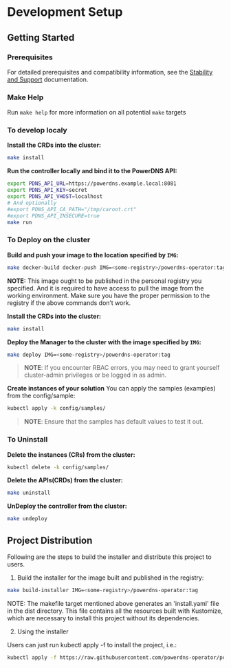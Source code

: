 # Development Setup

## Getting Started

### Prerequisites

For detailed prerequisites and compatibility information, see the [Stability and Support](docs/introduction/stability-support.md) documentation.

### Make Help

Run `make help` for more information on all potential `make` targets

### To develop localy

**Install the CRDs into the cluster:**

```sh
make install
```

**Run the controller locally and bind it to the PowerDNS API:**

```sh
export PDNS_API_URL=https://powerdns.example.local:8081
export PDNS_API_KEY=secret
export PDNS_API_VHOST=localhost
# And optionally
#export PDNS_API_CA_PATH="/tmp/caroot.crt"
#export PDNS_API_INSECURE=true 
make run
```

### To Deploy on the cluster
**Build and push your image to the location specified by `IMG`:**

```sh
make docker-build docker-push IMG=<some-registry>/powerdns-operator:tag
```

**NOTE:** This image ought to be published in the personal registry you specified.
And it is required to have access to pull the image from the working environment.
Make sure you have the proper permission to the registry if the above commands don’t work.

**Install the CRDs into the cluster:**

```sh
make install
```

**Deploy the Manager to the cluster with the image specified by `IMG`:**

```sh
make deploy IMG=<some-registry>/powerdns-operator:tag
```

> **NOTE**: If you encounter RBAC errors, you may need to grant yourself cluster-admin
privileges or be logged in as admin.

**Create instances of your solution**
You can apply the samples (examples) from the config/sample:

```sh
kubectl apply -k config/samples/
```

>**NOTE**: Ensure that the samples has default values to test it out.

### To Uninstall
**Delete the instances (CRs) from the cluster:**

```sh
kubectl delete -k config/samples/
```

**Delete the APIs(CRDs) from the cluster:**

```sh
make uninstall
```

**UnDeploy the controller from the cluster:**

```sh
make undeploy
```

## Project Distribution

Following are the steps to build the installer and distribute this project to users.

1. Build the installer for the image built and published in the registry:

```sh
make build-installer IMG=<some-registry>/powerdns-operator:tag
```

NOTE: The makefile target mentioned above generates an 'install.yaml'
file in the dist directory. This file contains all the resources built
with Kustomize, which are necessary to install this project without
its dependencies.

2. Using the installer

Users can just run kubectl apply -f <URL for YAML BUNDLE> to install the project, i.e.:

```sh
kubectl apply -f https://raw.githubusercontent.com/powerdns-operator/powerdns-operator/<tag or branch>/dist/install.yaml
```